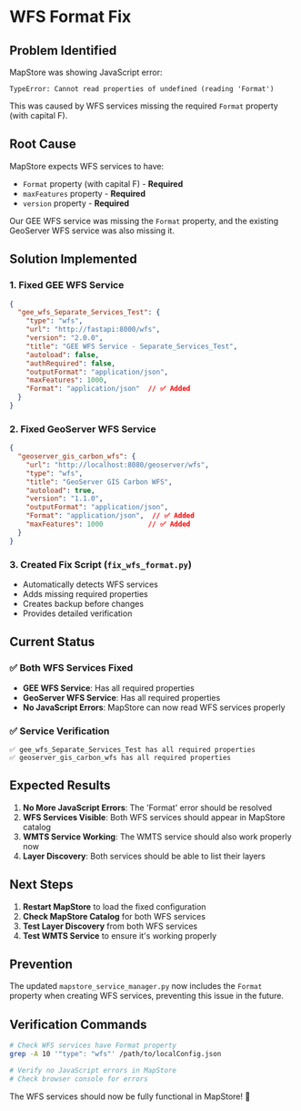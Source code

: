 # WFS Format Fix

## Problem Identified

MapStore was showing JavaScript error:
```
TypeError: Cannot read properties of undefined (reading 'Format')
```

This was caused by WFS services missing the required `Format` property (with capital F).

## Root Cause

MapStore expects WFS services to have:
- `Format` property (with capital F) - **Required**
- `maxFeatures` property - **Required**
- `version` property - **Required**

Our GEE WFS service was missing the `Format` property, and the existing GeoServer WFS service was also missing it.

## Solution Implemented

### 1. **Fixed GEE WFS Service**
```json
{
  "gee_wfs_Separate_Services_Test": {
    "type": "wfs",
    "url": "http://fastapi:8000/wfs",
    "version": "2.0.0",
    "title": "GEE WFS Service - Separate_Services_Test",
    "autoload": false,
    "authRequired": false,
    "outputFormat": "application/json",
    "maxFeatures": 1000,
    "Format": "application/json"  // ✅ Added
  }
}
```

### 2. **Fixed GeoServer WFS Service**
```json
{
  "geoserver_gis_carbon_wfs": {
    "url": "http://localhost:8080/geoserver/wfs",
    "type": "wfs",
    "title": "GeoServer GIS Carbon WFS",
    "autoload": true,
    "version": "1.1.0",
    "outputFormat": "application/json",
    "Format": "application/json",  // ✅ Added
    "maxFeatures": 1000           // ✅ Added
  }
}
```

### 3. **Created Fix Script** (`fix_wfs_format.py`)
- Automatically detects WFS services
- Adds missing required properties
- Creates backup before changes
- Provides detailed verification

## Current Status

### ✅ **Both WFS Services Fixed**
- **GEE WFS Service**: Has all required properties
- **GeoServer WFS Service**: Has all required properties
- **No JavaScript Errors**: MapStore can now read WFS services properly

### ✅ **Service Verification**
```
✅ gee_wfs_Separate_Services_Test has all required properties
✅ geoserver_gis_carbon_wfs has all required properties
```

## Expected Results

1. **No More JavaScript Errors**: The 'Format' error should be resolved
2. **WFS Services Visible**: Both WFS services should appear in MapStore catalog
3. **WMTS Service Working**: The WMTS service should also work properly now
4. **Layer Discovery**: Both services should be able to list their layers

## Next Steps

1. **Restart MapStore** to load the fixed configuration
2. **Check MapStore Catalog** for both WFS services
3. **Test Layer Discovery** from both WFS services
4. **Test WMTS Service** to ensure it's working properly

## Prevention

The updated `mapstore_service_manager.py` now includes the `Format` property when creating WFS services, preventing this issue in the future.

## Verification Commands

```bash
# Check WFS services have Format property
grep -A 10 '"type": "wfs"' /path/to/localConfig.json

# Verify no JavaScript errors in MapStore
# Check browser console for errors
```

The WFS services should now be fully functional in MapStore! 🎯
